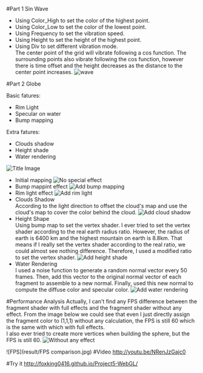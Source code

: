 #Part 1 Sin Wave
* Using Color_High to set the color of the highest point.  
* Using Color_Low to set the color of the lowest point.  
* Using Frequency to set the vibration speed.  
* Using Height to set the height of the highest point.  
* Using Div to set different vibration mode.  
The center point of the grid will vibrate following a cos function. The surrounding points also vibrate following the cos function, 
however there is time offset and the height decreases as the distance to the center point increases.
![wave](result/wave.bmp)

#Part 2 Globe  

Basic fatures:  
* Rim Light
* Specular on water
* Bump mapping  
  
  
Extra fatures:  
* Clouds shadow
* Height shade
* Water rendering

![Title Image](result/0.bmp)

* Initial mapping
![No special effect](result/1.bmp)
* Bump mappint effect
![Add bump mapping](result/2.bmp)
* Rim light effect
![Add rim light](result/3.bmp)
* Clouds Shadow  
According to the light direction to offset the cloud's map and use the cloud's map to cover the color behind the cloud.
![Add cloud shadow](result/4.bmp)
* Height Shape  
Using bump map to set the vertex shader. I ever tried to set the vertex shader according to the real earth radius ratio. 
However, the radius of earth is 6400 km and the highest mountain on earth is 8.8km. That means if I really set the vertex
shader according to the real ratio, we could almost see nothing difference. Therefore, I used a modified ratio to set the vertex shader.
![Add height shade](result/5.bmp)
* Water Rendering  
I used a noise function to generate a random normal vector every 50 frames. Then, add this vector to the original normal vector of each fragment to assemble to a new normal.
Finally, used this new normal to compute the diffuse color and specular color.
![Add water rendering](result/6.bmp)




#Performance Analysis
Actually, I can't find any FPS difference between the fragment shader with full effects and the fragment shader without any effect.
From the image below we could see that even I just directly assign the fragment color to (1,1,1) 
without any calculation, the FPS is still 60 which is the same with which with full effects.  
I also ever tried to create more vertices when building the sphere, but the FPS is still 60. 
![Without any effect](result/white.bmp)

![FPS](result/FPS comparison.jpg)
#Video
http://youtu.be/NRenJzGajc0

#Try it
http://foxking0416.github.io/Project5-WebGL/
